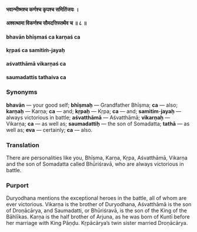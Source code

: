 #### भवान्भीष्मश्च कर्णश्च कृपश्च समितिंजयः ।
#### अश्वत्थामा विकर्णश्च सौमदत्तिस्तथैव च ॥ ८ ॥

#### bhavān bhīṣmaś ca karṇaś ca
#### kṛpaś ca samitiṁ-jayaḥ
#### aśvatthāmā vikarṇaś ca
#### saumadattis tathaiva ca

### Synonyms

**bhavān** — your good self; **bhīṣmaḥ** — Grandfather Bhīṣma; **ca** — also; **karṇaḥ** — Karṇa; **ca** — and; **kṛpaḥ** — Kṛpa; **ca** — and; **samitim**-**jayaḥ** — always victorious in battle; **aśvatthāmā** — Aśvatthāmā; **vikarṇaḥ** — Vikarṇa; **ca** — as well as; **saumadattiḥ** — the son of Somadatta; **tathā** — as well as; **eva** — certainly; **ca** — also.

### Translation

There are personalities like you, Bhīṣma, Karṇa, Kṛpa, Aśvatthāmā, Vikarṇa and the son of Somadatta called Bhūriśravā, who are always victorious in battle.

### Purport

Duryodhana mentions the exceptional heroes in  the battle, all of whom are ever victorious. Vikarṇa is the brother of Duryodhana, Aśvatthāmā is the son of Droṇācārya, and Saumadatti, or Bhūriśravā, is the son of the King of the Bāhlīkas. Karṇa is the half brother of Arjuna, as he was born of Kuntī before her marriage with King Pāṇḍu. Kṛpācārya’s twin sister married Droṇācārya.